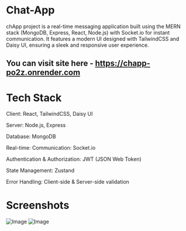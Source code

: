 
# Chat-App

chApp project is a real-time messaging application built using the MERN stack (MongoDB, Express, React, Node.js) with Socket.io for instant communication. It features a modern UI designed with TailwindCSS and Daisy UI, ensuring a sleek and responsive user experience. 

## You can visit site here - https://chapp-po2z.onrender.com

# Tech Stack

Client: React, TailwindCSS, Daisy UI

Server: Node.js, Express

Database: MongoDB

Real-time: Communication: Socket.io

Authentication & Authorization: JWT (JSON Web Token)

State Management: Zustand

Error Handling: Client-side & Server-side validation

# Screenshots
![Image](https://github.com/user-attachments/assets/4ed90ef4-1fcf-4a92-8cc6-6ea8b59ad8fa)
![Image](https://github.com/user-attachments/assets/c01b3660-6882-47b0-a037-c11d8c5b7c15)



